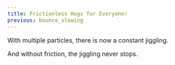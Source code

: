 ```yaml
---
title: Frictionless Hugs for Everyone!
previous: bounce_slowing
---
```


<script>
    var sim = createSimulation({
        initialize: function(simulation) {
            var p = simulation.parameters;
            p.friction = 0;

            var particleCount = 19;

            for (var particleIndex = 0; particleIndex < particleCount; particleIndex++) {
                var particle = new Particle();
                hexagonalLatticePosition(particle.position, particleIndex, 2);
                addParticle(simulation, particle);
            }


            var displacement = v2.alloc();
            var displacementMagnitude = 0.03;
            for (var particleIndex = 0; particleIndex < simulation.particles.length; particleIndex++) {
                var particle = simulation.particles[particleIndex];
                v2.set(displacement, randomGaussian(), randomGaussian());
                v2.scaleAndAdd(particle.position, particle.position, 
                    displacement, displacementMagnitude);
            }
            v2.free(displacement);

            var ljInteraction = new LennardJonesInteraction();
            ljInteraction.strength = 10;
            setInteraction(simulation, 0, 0, ljInteraction);

            setToolbarAvailableTools(simulation.toolbar, ["move"]);
        }
    });
</script>

With multiple particles, there is now a constant jiggling.

And without friction, the jiggling never stops.

<script>

    // TODO: use a thermostat instead
    // TODO: maybe have buttons for critical temperatures
    var negate = function(x) {
        return (-x);
    };
    createSliderHere({
        object: sim.parameters,
        name: "friction",
        min: 0.1, max: -0.1,
        minLabel: "Less",
        maxLabel: "More",
        isSnapBack: true,
        transform: negate,
        inverseTransform: negate,
    });
</script>